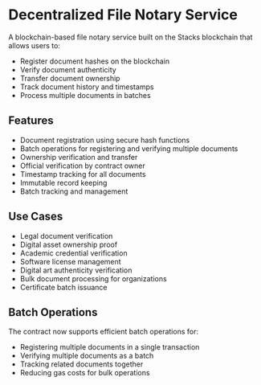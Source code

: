 # Decentralized File Notary Service

A blockchain-based file notary service built on the Stacks blockchain that allows users to:

- Register document hashes on the blockchain
- Verify document authenticity
- Transfer document ownership
- Track document history and timestamps
- Process multiple documents in batches

## Features

- Document registration using secure hash functions
- Batch operations for registering and verifying multiple documents
- Ownership verification and transfer
- Official verification by contract owner
- Timestamp tracking for all documents
- Immutable record keeping
- Batch tracking and management

## Use Cases

- Legal document verification
- Digital asset ownership proof
- Academic credential verification
- Software license management
- Digital art authenticity verification
- Bulk document processing for organizations
- Certificate batch issuance

## Batch Operations

The contract now supports efficient batch operations for:
- Registering multiple documents in a single transaction
- Verifying multiple documents as a batch
- Tracking related documents together
- Reducing gas costs for bulk operations
